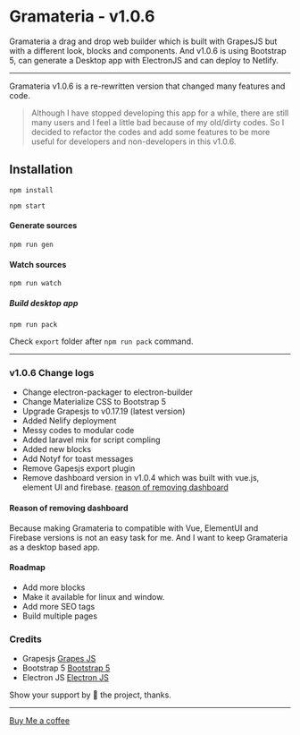 # Gramateria - v1.0.6 

Gramateria a drag and drop web builder which is built with GrapesJS but with a different look, blocks and components. And v1.0.6 is using Bootstrap 5, can generate a Desktop app with ElectronJS and can deploy to Netlify.

----

Gramateria v1.0.6 is a re-rewritten version that changed many features and code.

> Although I have stopped developing this app for a while, there are still many users and I feel a little bad because of my old/dirty codes. So I decided to refactor the codes and add some features to be more useful for developers and non-developers in this v1.0.6.


## Installation 

```npm install```

```npm start```

#### Generate sources
```npm run gen```

#### Watch sources
```npm run watch```


##### Build desktop app
```npm run pack```

Check `export` folder after `npm run pack` command. 

----

### v1.0.6 Change logs

- Change electron-packager to electron-builder
- Change Materialize CSS to Bootstrap 5
- Upgrade Grapesjs to v0.17.19 (latest version)
- Added Nelify deployment
- Messy codes to modular code
- Added laravel mix for script compling 
- Added new blocks
- Add Notyf for toast messages
- Remove Gapesjs export plugin 
- Remove dashboard version in v1.0.4 which was built with vue.js, element UI and firebase. [reason of removing dashboard](#remove-message)


#### Reason of removing dashboard
<a name="remove-message"></a>
Because making Gramateria to compatible with Vue, ElementUI and Firebase versions is not an easy task for me. And I want to keep Gramateria as a desktop based app.

#### Roadmap
- Add more blocks
- Make it available for linux and window. 
- Add more SEO tags
- Build multiple pages 
### Credits
- Grapesjs [Grapes JS](https://www.grapesjs.com/ "Grapes Js")
- Bootstrap 5 [Bootstrap 5](https://www.getbootstrap.com/ "Bootstrap 5")
- Electron JS [Electron JS](https//www.electronjs.org/ "Electron Js")

Show your support by 🌟 the project, thanks.

----

[Buy Me a coffee](https://www.buymeacoffee.com/ronaldaug)

